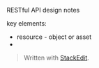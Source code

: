 RESTful API design notes 

key elements:
- resource - object or asset 
- 


> Written with [StackEdit](https://stackedit.io/).
<!--stackedit_data:
eyJoaXN0b3J5IjpbLTE4Mjg0OTM0OTVdfQ==
-->